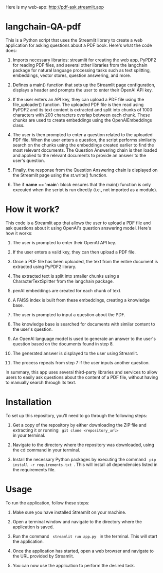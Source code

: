 Here is my web-app: http://pdf-ask.streamlit.app
# langchain-QA-pdf
This is a Python script that uses the Streamlit library to create a web application for asking questions about a PDF book. Here's what the code does:

1. Imports necessary libraries: streamlit for creating the web app, PyPDF2 for reading PDF files, and several other libraries from the langchain package for natural language processing tasks such as text splitting, embeddings, vector stores, question answering, and more.

2. Defines a main() function that sets up the Streamlit page configuration, displays a header and prompts the user to enter their OpenAI API key.

3. If the user enters an API key, they can upload a PDF file using the file_uploader() function. The uploaded PDF file is then read using PyPDF2 and its text content is extracted and split into chunks of 1000 characters with 200 characters overlap between each chunk. These chunks are used to create embeddings using the OpenAIEmbeddings class.

4. The user is then prompted to enter a question related to the uploaded PDF file. When the user enters a question, the script performs similarity search on the chunks using the embeddings created earlier to find the most relevant documents. The Question Answering chain is then loaded and applied to the relevant documents to provide an answer to the user's question.

5. Finally, the response from the Question Answering chain is displayed on the Streamlit page using the st.write() function.

5. The if __name__ == '__main__': block ensures that the main() function is only executed when the script is run directly (i.e., not imported as a module).

# How it work?

This code is a Streamlit app that allows the user to upload a PDF file and ask questions about it using OpenAI's question answering model. Here's how it works:

1. The user is prompted to enter their OpenAI API key.

2. If the user enters a valid key, they can then upload a PDF file.

3. Once a PDF file has been uploaded, the text from the entire document is extracted using PyPDF2 library.

4. The extracted text is split into smaller chunks using a CharacterTextSplitter from the langchain package.

5. penAI embeddings are created for each chunk of text.

6. A FAISS index is built from these embeddings, creating a knowledge base.

7. The user is prompted to input a question about the PDF.

8. The knowledge base is searched for documents with similar content to the user's question.

9. An OpenAI language model is used to generate an answer to the user's question based on the documents found in step 8.

10. The generated answer is displayed to the user using Streamlit.

11. The process repeats from step 7 if the user inputs another question.

In summary, this app uses several third-party libraries and services to allow users to easily ask questions about the content of a PDF file, without having to manually search through its text.

# Installation

To set up this repository, you'll need to go through the following steps:

1. Get a copy of the repository by either downloading the ZIP file and extracting it or running  <code> git clone <repository_url> </code> in your terminal.

2. Navigate to the directory where the repository was downloaded, using the cd command in your terminal.

3. Install the necessary Python packages by executing the command <code> pip install -r requirements.txt </code>. This will install all dependencies listed in the requirements file.


# Usage
  
To run the application, follow these steps:

1. Make sure you have installed Streamlit on your machine.

2. Open a terminal window and navigate to the directory where the application is saved.

3. Run the command <code> streamlit run app.py </code> in the terminal. This will start the application.

4. Once the application has started, open a web browser and navigate to the URL provided by Streamlit.

5. You can now use the application to perform the desired task.
